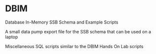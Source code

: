 # DBIM
Database In-Memory SSB Schema and Example Scripts

A small data pump export file for the SSB schema that can be used on a laptop

Miscellaneous SQL scripts similar to the DBIM Hands On Lab scripts

